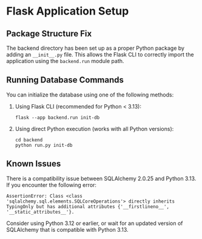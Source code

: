 # Flask Application Setup

## Package Structure Fix

The backend directory has been set up as a proper Python package by adding an `__init__.py` file. This allows the Flask CLI to correctly import the application using the `backend.run` module path.

## Running Database Commands

You can initialize the database using one of the following methods:

1. Using Flask CLI (recommended for Python < 3.13):
   ```
   flask --app backend.run init-db
   ```

2. Using direct Python execution (works with all Python versions):
   ```
   cd backend
   python run.py init-db
   ```

## Known Issues

There is a compatibility issue between SQLAlchemy 2.0.25 and Python 3.13. If you encounter the following error:

```
AssertionError: Class <class 'sqlalchemy.sql.elements.SQLCoreOperations'> directly inherits TypingOnly but has additional attributes {'__firstlineno__', '__static_attributes__'}.
```

Consider using Python 3.12 or earlier, or wait for an updated version of SQLAlchemy that is compatible with Python 3.13.